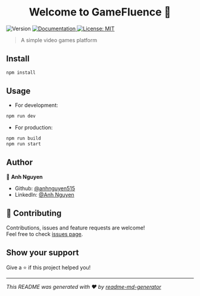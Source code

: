 <h1 align="center">Welcome to GameFluence 👋</h1>
<p>
  <img alt="Version" src="https://img.shields.io/badge/version-1.0.0-blue.svg?cacheSeconds=2592000" />
  <a href="https://github.com/anhnguyen515/game-fluence-2.0#readme" target="_blank">
    <img alt="Documentation" src="https://img.shields.io/badge/documentation-yes-brightgreen.svg" />
  </a>
  <a href="https://github.com/anhnguyen515/game-fluence-2.0/blob/main/LICENSE" target="_blank">
    <img alt="License: MIT" src="https://img.shields.io/badge/License-MIT-yellow.svg" />
  </a>
</p>

> A simple video games platform

## Install

```sh
npm install
```

## Usage

- For development:

```sh
npm run dev
```

- For production:

```sh
npm run build
npm run start
```

## Author

👤 **Anh Nguyen**

- Github: [@anhnguyen515](https://github.com/anhnguyen515)
- LinkedIn: [@Anh Nguyen](https://linkedin.com/in/ndtatuananh)

## 🤝 Contributing

Contributions, issues and feature requests are welcome!<br />Feel free to check [issues page](https://github.com/anhnguyen515/game-fluence-2.0/issues).

## Show your support

Give a ⭐️ if this project helped you!

---

_This README was generated with ❤️ by [readme-md-generator](https://github.com/kefranabg/readme-md-generator)_
